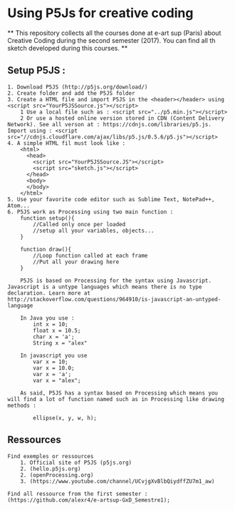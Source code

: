 # Using P5Js for creative coding

** This repository collects all the courses done at e-art sup (Paris) about Creative Coding during the second semester (2017). You can find all th sketch developed during this courses. **

## Setup P5JS :
	1. Download P5JS (http://p5js.org/download/)
	2. Create folder and add the P5JS folder
	3. Create a HTML file and import P5JS in the <header></header> using <script src="YourP5JSSource.js"></script>
		1 Use a local file such as : <script src="../p5.min.js"></script>
		2 Or use a hosted online version stored in CDN (Content Delivery Network). See all verson at : https://cdnjs.com/libraries/p5.js. Import using : <script src="//cdnjs.cloudflare.com/ajax/libs/p5.js/0.5.6/p5.js"></script>
	4. A simple HTML fil must look like :
		<html>
		  <head>
		    <script src="YourP5JSSource.JS"></script>
		    <script src="sketch.js"></script>
		  </head>
		  <body>
		  </body>
		</html>
	5. Use your favorite code editor such as Sublime Text, NotePad++, Atom...
	6. P5JS work as Processing using two main function :
		function setup(){
			//Called only once per loaded
			//setup all your variables, objects...
		}

		function draw(){
			//Loop function called at each frame
			//Put all your drawing here
		}

		P5JS is based on Processing for the syntax using Javascript. Javascript is a untype languages which means there is no type declaration. Learn more at http://stackoverflow.com/questions/964910/is-javascript-an-untyped-language

		In Java you use :
			int x = 10;
			float x = 10.5;
			char x = 'a';
			String x = "alex"

		In javascript you use
			var x = 10;
			var x = 10.0;
			var x = 'a';
			var x = "alex";

		As said, P5JS has a syntax based on Processing which means you will find a lot of function named such as in Processing like drawing methods :

			ellipse(x, y, w, h);

 ## Ressources
	Find exemples or ressources 
		1. Official site of P5JS (p5js.org)
		2. (hello.p5js.org)
		2. (openProcessing.org)
		3. (https://www.youtube.com/channel/UCvjgXvBlbQiydffZU7m1_aw)

	Find all ressource from the first semester : (https://github.com/alexr4/e-artsup-GxD_Semestre1);
